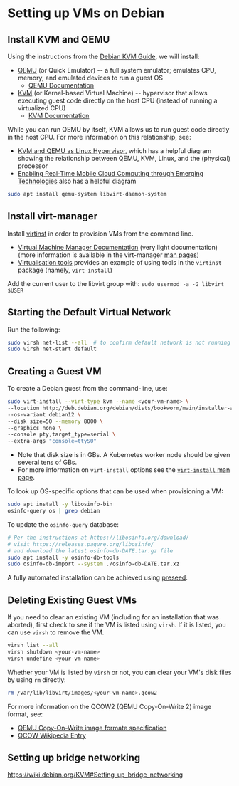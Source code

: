# Setting up VMs on Debian

## Install KVM and QEMU

Using the instructions from the [Debian KVM Guide](https://wiki.debian.org/KVM),
we will install:

- [QEMU](https://wiki.debian.org/QEMU) (or Quick Emulator) -- a full system emulator; emulates CPU, memory, and emulated devices to run a guest OS
  - [QEMU Documentation](https://www.qemu.org/docs/master/)
- [KVM](https://wiki.debian.org/KVM) (or Kernel-based Virtual Machine) -- hypervisor that allows executing guest code directly on the host CPU (instead of running a virtualized CPU)
  - [KVM Documentation](https://www.linux-kvm.org/page/HOWTO)

While you can run QEMU by itself, KVM allows us to run guest code directly in the host CPU.
For more information on this relationship, see:
- [KVM and QEMU as Linux Hypervisor](https://medium.com/@jain.sm/kvm-and-qemu-as-linux-hypervisor-18271376449), which has a helpful diagram showing the relationship between QEMU, KVM, Linux, and the (physical) processor
- [Enabling Real-Time Mobile Cloud Computing through Emerging Technologies](https://www.researchgate.net/publication/281177318_Hardware_and_Software_Aspects_of_VM-Based_Mobile-Cloud_Offloading) also has a helpful diagram

```bash
sudo apt install qemu-system libvirt-daemon-system
```

## Install virt-manager

Install [virtinst](https://wiki.libvirt.org/UbuntuKVMWalkthrough.html) in order to provision VMs from the command line.
- [Virtual Machine Manager Documentation](https://virt-manager.org/)
  (very light documentation)
  (more information is available in the virt-manager [man pages](https://github.com/virt-manager/virt-manager/tree/main/man))
- [Virtualisation tools](https://discourse.ubuntu.com/t/virtualisation-tools/13436) provides an example of using tools in the `virtinst` package (namely, `virt-install`)

Add the current user to the libvirt group with:
`sudo usermod -a -G libvirt $USER`

## Starting the Default Virtual Network

Run the following:
```bash
sudo virsh net-list --all  # to confirm default network is not running
sudo virsh net-start default
```

## Creating a Guest VM

To create a Debian guest from the command-line, use:

```bash
sudo virt-install --virt-type kvm --name <your-vm-name> \
--location http://deb.debian.org/debian/dists/bookworm/main/installer-amd64/ \
--os-variant debian12 \
--disk size=50 --memory 8000 \
--graphics none \
--console pty,target_type=serial \
--extra-args "console=ttyS0"
```

- Note that disk size is in GBs. A Kubernetes worker node should be given several tens of GBs.
- For more information on `virt-install` options see the [`virt-install` man page](https://github.com/virt-manager/virt-manager/blob/main/man/virt-install.rst).

To look up OS-specific options that can be used when provisioning a VM:

```bash
sudo apt install -y libosinfo-bin
osinfo-query os | grep debian
```

To update the `osinfo-query` database:
```bash
# Per the instructions at https://libosinfo.org/download/
# visit https://releases.pagure.org/libosinfo/
# and download the latest osinfo-db-DATE.tar.gz file
sudo apt install -y osinfo-db-tools
sudo osinfo-db-import --system ./osinfo-db-DATE.tar.xz
```

A fully automated installation can be achieved using
[preseed](https://wiki.debian.org/DebianInstaller/Preseed).

## Deleting Existing Guest VMs

If you need to clear an existing VM
(including for an installation that was aborted),
first check to see if the VM is listed using `virsh`.
If it is listed, you can use `virsh` to remove the VM.

```bash
virsh list --all
virsh shutdown <your-vm-name>
virsh undefine <your-vm-name>
```

Whether your VM is listed by `virsh` or not,
you can clear your VM's disk files
by using `rm` directly:

```bash
rm /var/lib/libvirt/images/<your-vm-name>.qcow2
```

For more information on the QCOW2 (QEMU Copy-On-Write 2) image format, see:
- [QEMU Copy-On-Write image formate specification](https://github.com/libyal/libqcow/blob/main/documentation/QEMU%20Copy-On-Write%20file%20format.asciidoc)
- [QCOW Wikipedia Entry](https://en.wikipedia.org/wiki/Qcow)

## Setting up bridge networking

https://wiki.debian.org/KVM#Setting_up_bridge_networking
